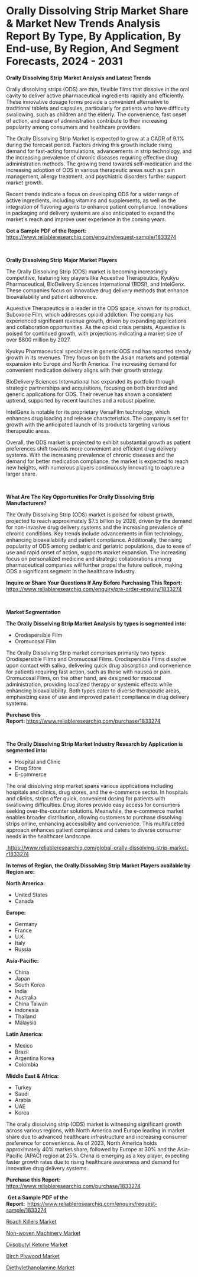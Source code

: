 <p><h1>Orally Dissolving Strip Market Share & Market New Trends Analysis Report By Type, By Application, By End-use, By Region, And Segment Forecasts, 2024 - 2031</h1></p><p><strong>Orally Dissolving Strip Market Analysis and Latest Trends</strong></p>
<p><p>Orally dissolving strips (ODS) are thin, flexible films that dissolve in the oral cavity to deliver active pharmaceutical ingredients rapidly and efficiently. These innovative dosage forms provide a convenient alternative to traditional tablets and capsules, particularly for patients who have difficulty swallowing, such as children and the elderly. The convenience, fast onset of action, and ease of administration contribute to their increasing popularity among consumers and healthcare providers.</p><p>The Orally Dissolving Strip Market is expected to grow at a CAGR of 9.1% during the forecast period. Factors driving this growth include rising demand for fast-acting formulations, advancements in strip technology, and the increasing prevalence of chronic diseases requiring effective drug administration methods. The growing trend towards self-medication and the increasing adoption of ODS in various therapeutic areas such as pain management, allergy treatment, and psychiatric disorders further support market growth.</p><p>Recent trends indicate a focus on developing ODS for a wider range of active ingredients, including vitamins and supplements, as well as the integration of flavoring agents to enhance patient compliance. Innovations in packaging and delivery systems are also anticipated to expand the market's reach and improve user experience in the coming years.</p></p>
<p><strong>Get a Sample PDF of the Report:&nbsp;</strong> <a href="https://www.reliableresearchiq.com/enquiry/request-sample/1833274?utm_campaign=1472&utm_medium=2&utm_source=Github&utm_content=ia&utm_term=17102024&utm_id=orally-dissolving-strip">https://www.reliableresearchiq.com/enquiry/request-sample/1833274</a></p>
<p>&nbsp;</p>
<p><strong>Orally Dissolving Strip Major Market Players</strong></p>
<p><p>The Orally Dissolving Strip (ODS) market is becoming increasingly competitive, featuring key players like Aquestive Therapeutics, Kyukyu Pharmaceutical, BioDelivery Sciences International (BDSI), and IntelGenx. These companies focus on innovative drug delivery methods that enhance bioavailability and patient adherence.</p><p>Aquestive Therapeutics is a leader in the ODS space, known for its product, Suboxone Film, which addresses opioid addiction. The company has experienced significant revenue growth, driven by expanding applications and collaboration opportunities. As the opioid crisis persists, Aquestive is poised for continued growth, with projections indicating a market size of over $800 million by 2027.</p><p>Kyukyu Pharmaceutical specializes in generic ODS and has reported steady growth in its revenues. They focus on both the Asian markets and potential expansion into Europe and North America. The increasing demand for convenient medication delivery aligns with their growth strategy.</p><p>BioDelivery Sciences International has expanded its portfolio through strategic partnerships and acquisitions, focusing on both branded and generic applications for ODS. Their revenue has shown a consistent uptrend, supported by recent launches and a robust pipeline.</p><p>IntelGenx is notable for its proprietary VersaFilm technology, which enhances drug loading and release characteristics. The company is set for growth with the anticipated launch of its products targeting various therapeutic areas.</p><p>Overall, the ODS market is projected to exhibit substantial growth as patient preferences shift towards more convenient and efficient drug delivery systems. With the increasing prevalence of chronic diseases and the demand for better medication compliance, the market is expected to reach new heights, with numerous players continuously innovating to capture a larger share.</p></p>
<p>&nbsp;</p>
<p><strong>What Are The Key Opportunities For Orally Dissolving Strip Manufacturers?</strong></p>
<p><p>The Orally Dissolving Strip (ODS) market is poised for robust growth, projected to reach approximately $7.5 billion by 2028, driven by the demand for non-invasive drug delivery systems and the increasing prevalence of chronic conditions. Key trends include advancements in film technology, enhancing bioavailability and patient compliance. Additionally, the rising popularity of ODS among pediatric and geriatric populations, due to ease of use and rapid onset of action, supports market expansion. The increasing focus on personalized medicine and strategic collaborations among pharmaceutical companies will further propel the future outlook, making ODS a significant segment in the healthcare industry.</p></p>
<p><strong>Inquire or Share Your Questions If Any Before Purchasing This Report:</strong> <a href="https://www.reliableresearchiq.com/enquiry/pre-order-enquiry/1833274?utm_campaign=1472&utm_medium=2&utm_source=Github&utm_content=ia&utm_term=17102024&utm_id=orally-dissolving-strip">https://www.reliableresearchiq.com/enquiry/pre-order-enquiry/1833274</a></p>
<p>&nbsp;</p>
<p><strong>Market Segmentation</strong></p>
<p><strong>The Orally Dissolving Strip Market Analysis by types is segmented into:</strong></p>
<p><ul><li>Orodispersible Film</li><li>Oromucosal Film</li></ul></p>
<p><p>The Orally Dissolving Strip market comprises primarily two types: Orodispersible Films and Oromucosal Films. Orodispersible Films dissolve upon contact with saliva, delivering quick drug absorption and convenience for patients requiring fast action, such as those with nausea or pain. Oromucosal Films, on the other hand, are designed for mucosal administration, providing localized therapy or systemic effects while enhancing bioavailability. Both types cater to diverse therapeutic areas, emphasizing ease of use and improved patient compliance in drug delivery systems.</p></p>
<p><strong>Purchase this Report:&nbsp;</strong><a href="https://www.reliableresearchiq.com/purchase/1833274?utm_campaign=1472&utm_medium=2&utm_source=Github&utm_content=ia&utm_term=17102024&utm_id=orally-dissolving-strip">https://www.reliableresearchiq.com/purchase/1833274</a></p>
<p>&nbsp;</p>
<p><strong>The Orally Dissolving Strip Market Industry Research by Application is segmented into:</strong></p>
<p><ul><li>Hospital and Clinic</li><li>Drug Store</li><li>E-commerce</li></ul></p>
<p><p>The oral dissolving strip market spans various applications including hospitals and clinics, drug stores, and the e-commerce sector. In hospitals and clinics, strips offer quick, convenient dosing for patients with swallowing difficulties. Drug stores provide easy access for consumers seeking over-the-counter solutions. Meanwhile, the e-commerce market enables broader distribution, allowing customers to purchase dissolving strips online, enhancing accessibility and convenience. This multifaceted approach enhances patient compliance and caters to diverse consumer needs in the healthcare landscape.</p></p>
<p><a href="https://www.reliableresearchiq.com/global-orally-dissolving-strip-market-r1833274?utm_campaign=1472&utm_medium=2&utm_source=Github&utm_content=ia&utm_term=17102024&utm_id=orally-dissolving-strip">&nbsp;https://www.reliableresearchiq.com/global-orally-dissolving-strip-market-r1833274</a></p>
<p><strong>In terms of Region, the Orally Dissolving Strip Market Players available by Region are:</strong></p>
<p>
    <p> <strong> North America: </strong>
        <ul>
            <li>United States</li>
            <li>Canada</li>
        </ul>
        </p> 
    <p> <strong> Europe: </strong>
        <ul>
            <li>Germany</li>
            <li>France</li>
            <li>U.K.</li>
            <li>Italy</li>
            <li>Russia</li>
        </ul>
        </p> 
    <p> <strong> Asia-Pacific: </strong>
        <ul>
            <li>China</li>
            <li>Japan</li>
            <li>South Korea</li>
            <li>India</li>
            <li>Australia</li>
            <li>China Taiwan</li>
            <li>Indonesia</li>
            <li>Thailand</li>
            <li>Malaysia</li>
        </ul>
        </p> 
    <p> <strong> Latin America: </strong>
        <ul>
            <li>Mexico</li>
            <li>Brazil</li>
            <li>Argentina Korea</li>
            <li>Colombia</li>
        </ul>
        </p> 
    <p> <strong> Middle East & Africa: </strong>
        <ul>
            <li>Turkey</li>
            <li>Saudi</li>
            <li>Arabia</li>
            <li>UAE</li>
            <li>Korea</li>
        </ul>
    </p>
    </p>
<p><p>The orally dissolving strip (ODS) market is witnessing significant growth across various regions, with North America and Europe leading in market share due to advanced healthcare infrastructure and increasing consumer preference for convenience. As of 2023, North America holds approximately 40% market share, followed by Europe at 30% and the Asia-Pacific (APAC) region at 25%. China is emerging as a key player, expecting faster growth rates due to rising healthcare awareness and demand for innovative drug delivery systems.</p></p>
<p><strong>Purchase this Report: </strong><a href="https://www.reliableresearchiq.com/purchase/1833274?utm_campaign=1472&utm_medium=2&utm_source=Github&utm_content=ia&utm_term=17102024&utm_id=orally-dissolving-strip">https://www.reliableresearchiq.com/purchase/1833274</a></p>
<p>&nbsp;<strong>Get a Sample PDF of the Report:&nbsp;&nbsp;</strong><a href="https://www.reliableresearchiq.com/enquiry/request-sample/1833274?utm_campaign=1472&utm_medium=2&utm_source=Github&utm_content=ia&utm_term=17102024&utm_id=orally-dissolving-strip">https://www.reliableresearchiq.com/enquiry/request-sample/1833274</a></p>
<p><strong></strong></p>
<p><p><a href="https://www.linkedin.com/pulse/navigating-roach-killers-market-expert-analysis-forecast-ap1pe?utm_campaign=1472&utm_medium=2&utm_source=Github&utm_content=ia&utm_term=17102024&utm_id=orally-dissolving-strip">Roach Killers Market</a></p><p><a href="https://github.com/nathandecarvalho/Market-Research-Report-List-5/blob/main/non-woven-machinery-market.md?utm_campaign=1472&utm_medium=2&utm_source=Github&utm_content=ia&utm_term=17102024&utm_id=orally-dissolving-strip">Non-woven Machinery Market</a></p><p><a href="https://www.linkedin.com/pulse/global-diisobutyl-ketone-industry-analysis-report-market-jku1c?utm_campaign=1472&utm_medium=2&utm_source=Github&utm_content=ia&utm_term=17102024&utm_id=orally-dissolving-strip">Diisobutyl Ketone Market</a></p><p><a href="https://www.linkedin.com/pulse/birch-plywood-market-size-share-growth-analysis-type-r34uc?utm_campaign=1472&utm_medium=2&utm_source=Github&utm_content=ia&utm_term=17102024&utm_id=orally-dissolving-strip">Birch Plywood Market</a></p><p><a href="https://www.linkedin.com/pulse/diethylethanolamine-industry-sector-market-dynamics-future-nynqe?utm_campaign=1472&utm_medium=2&utm_source=Github&utm_content=ia&utm_term=17102024&utm_id=orally-dissolving-strip">Diethylethanolamine Market</a></p></p>